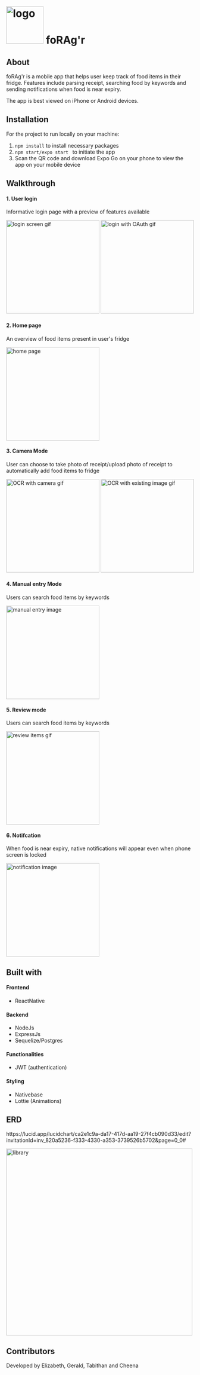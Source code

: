 <h1><img src='https://user-images.githubusercontent.com/94110588/177002458-e6edbb95-16f0-4cef-9322-14e2bf2ffb47.png' width='100' alt='logo'/> foRAg'r </h1>

## About

foRAg'r is a mobile app that helps user keep track of food items in their fridge. Features include parsing receipt, searching food by keywords and sending notifications when food is near expiry.

The app is best viewed on iPhone or Android devices.

## Installation

For the project to run locally on your machine:

1. <code>npm install</code> to install necessary packages
2. <code>npm start/expo start </code> to initiate the app
3. Scan the QR code and download Expo Go on your phone to view the app on your mobile device

## Walkthrough

<h4> 1. User login </h4>
Informative login page with a preview of features available 
<p float="left">
  <img src="./assets/forReadme/login_screen.gif?raw=true" alt='login screen gif' width="250" />
  <img src="./assets/forReadme/login_oauth.gif?raw=true" alt='login with OAuth gif' width="250" />
</p>

<h4> 2. Home page </h4>
<p> An overview of food items present in user's fridge </p>
<img src='https://user-images.githubusercontent.com/94110588/177002812-e2f43a74-ba40-405e-b1eb-f54c7f95c49d.PNG' alt='home page' width='250'/>

<h4> 3. Camera Mode </h4>
<p> User can choose to take photo of receipt/upload photo of receipt to automatically add food items to fridge  </p>
<p float="left">
  <img src="./assets/forReadme/ocr_camera.gif?raw=true" alt='OCR with camera gif' width="250" />
  <img src="./assets/forReadme/existing_photo.gif?raw=true" alt='OCR with existing image gif' width="250" />
</p>

<h4> 4. Manual entry Mode </h4>
<p> Users can search food items by keywords  </p>
<img src='https://user-images.githubusercontent.com/94110588/177002942-5c12dd86-1e49-4dcc-a52a-b90cc7d6d5a9.jpeg' alt='manual entry image' width='250'/>

<h4> 5. Review mode </h4>
<p> Users can search food items by keywords  </p>
<img src="./assets/forReadme/review_items.gif?raw=true" alt='review items gif' width="250" />

<h4> 6. Notifcation </h4>
<p> When food is near expiry, native notifications will appear even when phone screen is locked </p>
<img src='https://user-images.githubusercontent.com/94110588/177003132-4b2f7b85-6bc6-4c9c-9cd5-2993eb88e7ee.PNG' alt='notification image' width='250'/>

## Built with

#### Frontend

- ReactNative

#### Backend

- NodeJs
- ExpressJs
- Sequelize/Postgres

#### Functionalities

- JWT (authentication)

#### Styling

- Nativebase
- Lottie (Animations)

## ERD

<p> https://lucid.app/lucidchart/ca2e1c9a-da17-417d-aa19-27f4cb090d33/edit?invitationId=inv_820a5236-f333-4330-a353-3739526b5702&page=0_0# </p>
<img src='https://user-images.githubusercontent.com/94110588/177003298-c0c751c9-f7f7-4b34-a993-4d2f32c7f509.png' alt='library' width='500'/>

## Contributors

Developed by Elizabeth, Gerald, Tabithan and Cheena
